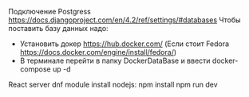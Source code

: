 Подключение Postgress
https://docs.djangoproject.com/en/4.2/ref/settings/#databases
Чтобы поставить базу данных надо:
- Установить докер https://hub.docker.com/
(Если стоит Fedora https://docs.docker.com/engine/install/fedora/)
- В терминале перейти в папку DockerDataBase и ввести docker-compose up -d

React server
  dnf module install nodejs:<stream>
  npm install
  npm run dev
